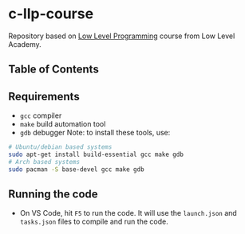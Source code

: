 # c-llp-course

Repository based on [Low Level Programming](https://lowlevel.academy/courses/zero2hero) course from Low Level Academy.

## Table of Contents


## Requirements
- `gcc` compiler
- `make` build automation tool
- `gdb` debugger
Note: to install these tools, use:
```bash
# Ubuntu/debian based systems
sudo apt-get install build-essential gcc make gdb
# Arch based systems
sudo pacman -S base-devel gcc make gdb
```

## Running the code
- On VS Code, hit `F5` to run the code. It will use the `launch.json` and `tasks.json` files to compile and run the code.

